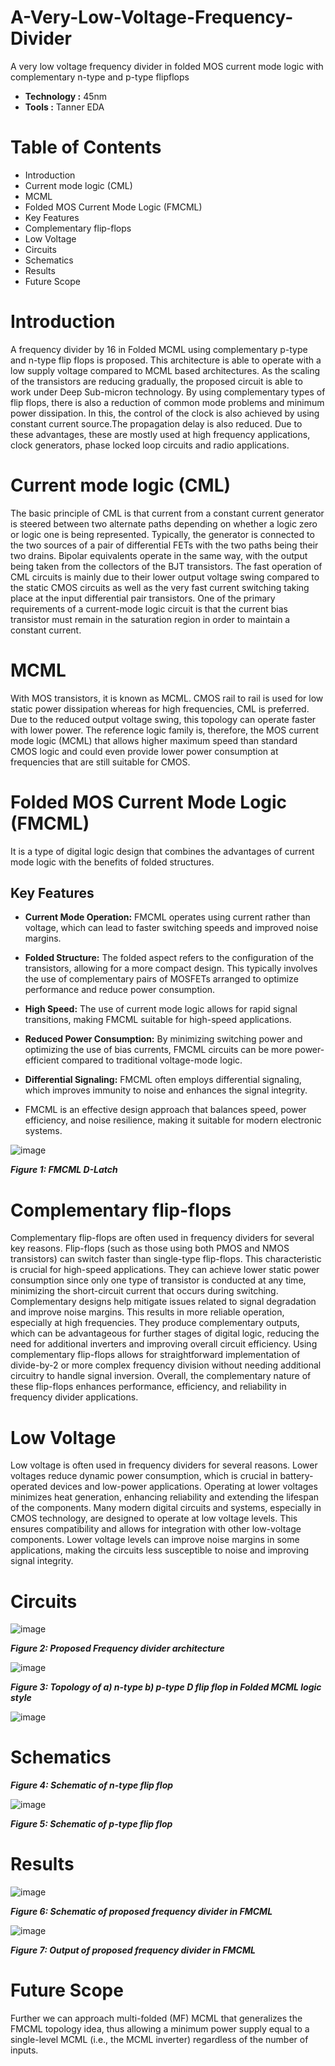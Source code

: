 # A-Very-Low-Voltage-Frequency-Divider
A very low voltage frequency divider in folded MOS current mode logic with complementary n-type and p-type flipflops

- **Technology :** 45nm
- **Tools :** Tanner EDA

# Table of Contents
- Introduction
- Current mode logic (CML)
- MCML
- Folded MOS Current Mode Logic (FMCML) 
- Key Features
- Complementary flip-flops
- Low Voltage
- Circuits
- Schematics
- Results
- Future Scope

# Introduction

A frequency divider by 16 in Folded MCML using complementary p-type and n-type flip flops is proposed. This architecture is able to operate with a low supply voltage compared to MCML based architectures. As the scaling of the transistors are reducing gradually, the proposed circuit is able to work under Deep Sub-micron technology. By using complementary types of flip flops, there is also a reduction of common mode problems and minimum power dissipation. In this, the control of the clock is also achieved by using constant current source.The propagation delay is also reduced. Due to these advantages, these are mostly used at high frequency applications, clock generators, phase locked loop circuits and radio applications.

# Current mode logic (CML)

The basic principle of CML is that current from a constant current generator is steered between two alternate paths depending on whether a logic zero or logic one is being represented. Typically, the generator is connected to the two sources of a pair of differential FETs with the two paths being their two drains. Bipolar equivalents operate in the same way, with the output being taken from the collectors of the BJT transistors. The fast operation of CML circuits is mainly due to their lower output voltage swing compared to the static CMOS circuits as well as the very fast current switching taking place at the input differential pair transistors. One of the primary requirements of a current-mode logic circuit is that the current bias transistor must remain in the saturation region in order to maintain a constant current.

# MCML
With MOS transistors, it is known as MCML. CMOS rail to rail is used for low static power dissipation whereas for high frequencies, CML is preferred. Due to the reduced output voltage swing, this topology can operate faster with lower power. The reference logic family is, therefore, the MOS current mode logic (MCML) that allows higher maximum speed than standard CMOS logic and could even provide lower power consumption at frequencies that are still suitable for CMOS.

# Folded MOS Current Mode Logic (FMCML) 
It is a type of digital logic design that combines the advantages of current mode logic with the benefits of folded structures.

## Key Features

- **Current Mode Operation:** FMCML operates using current rather than voltage, which can lead to faster switching speeds and improved noise margins.

- **Folded Structure:** The folded aspect refers to the configuration of the transistors, allowing for a more compact design. This typically involves the use of complementary pairs of MOSFETs arranged to optimize performance and reduce power consumption.
  
- **High Speed:** The use of current mode logic allows for rapid signal transitions, making FMCML suitable for high-speed applications.

- **Reduced Power Consumption:** By minimizing switching power and optimizing the use of bias currents, FMCML circuits can be more power-efficient compared to traditional voltage-mode logic.

- **Differential Signaling:** FMCML often employs differential signaling, which improves immunity to noise and enhances the signal integrity.

- FMCML is an effective design approach that balances speed, power efficiency, and noise resilience, making it suitable for modern electronic systems.

![image](https://github.com/user-attachments/assets/960c2535-1557-413f-9adf-9b1bf59f20d5)

***Figure 1: FMCML D-Latch***

# Complementary flip-flops 
Complementary flip-flops are often used in frequency dividers for several key reasons. Flip-flops (such as those using both PMOS and NMOS transistors) can switch faster than single-type flip-flops. This characteristic is crucial for high-speed applications. They can achieve lower static power consumption since only one type of transistor is conducted at any time, minimizing the short-circuit current that occurs during switching. Complementary designs help mitigate issues related to signal degradation and improve noise margins. This results in more reliable operation, especially at high frequencies. They produce complementary outputs, which can be advantageous for further stages of digital logic, reducing the need for additional inverters and improving overall circuit efficiency. Using complementary flip-flops allows for straightforward implementation of divide-by-2 or more complex frequency division without needing additional circuitry to handle signal inversion. Overall, the complementary nature of these flip-flops enhances performance, efficiency, and reliability in frequency divider applications.

# Low Voltage

Low voltage is often used in frequency dividers for several reasons. Lower voltages reduce dynamic power consumption, which is crucial in battery-operated devices and low-power applications. Operating at lower voltages minimizes heat generation, enhancing reliability and extending the lifespan of the components. Many modern digital circuits and systems, especially in CMOS technology, are designed to operate at low voltage levels. This ensures compatibility and allows for integration with other low-voltage components. Lower voltage levels can improve noise margins in some applications, making the circuits less susceptible to noise and improving signal integrity.

# Circuits

![image](https://github.com/user-attachments/assets/5e6b7d26-a506-47e5-a3d4-653a5a0e0c91)

***Figure 2: Proposed Frequency divider architecture***

![image](https://github.com/user-attachments/assets/83e07b8a-873d-4809-906a-a598f88dc16b)

***Figure 3: Topology of a) n-type b) p-type D flip flop in Folded MCML logic style***

![image](https://github.com/user-attachments/assets/fb3eab5e-9f58-4990-a263-ccaee3837a27)

# Schematics

***Figure 4: Schematic of n-type flip flop***

![image](https://github.com/user-attachments/assets/a855727e-dd79-46d3-b77e-a770c62c6b85)

***Figure 5: Schematic of p-type flip flop***


# Results

![image](https://github.com/user-attachments/assets/1a03735b-e7ab-4f0b-be46-a38306eef87e)

***Figure 6: Schematic of proposed frequency divider in FMCML***

![image](https://github.com/user-attachments/assets/947aa59f-f3c6-4241-945c-9ef572d26485)

***Figure 7: Output of proposed frequency divider in FMCML***

# Future Scope
Further we can approach multi-folded (MF) MCML that generalizes the FMCML topology idea, thus allowing a minimum power supply equal to a single-level MCML (i.e., the MCML inverter) regardless of the number of inputs.





